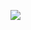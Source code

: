 ![](https://cdn.jsdelivr.net/gh/maxiaoku/img@5730e9a2e3e8ab4b08174ce38ffc185a07429694/Please.svg#pic_center)
